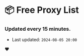 # :package: Free Proxy List
### Updated every 15 minutes.

- Last updated: `2024-08-05 20:00`

:heart:
